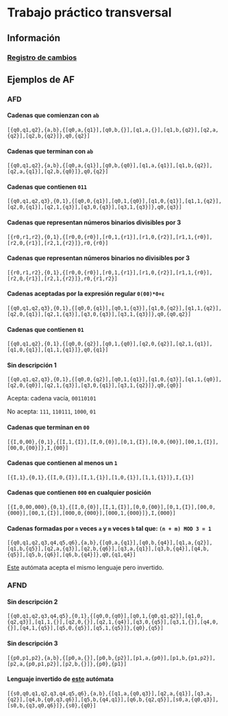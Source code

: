 # Trabajo práctico transversal

## Información

### [Registro de cambios](CHANGELOG.md)

## Ejemplos de AF

### AFD

#### Cadenas que comienzan con `ab`

```plaintext
[{q0,q1,q2},{a,b},{[q0,a,{q1}],[q0,b,{}],[q1,a,{}],[q1,b,{q2}],[q2,a,{q2}],[q2,b,{q2}]},q0,{q2}]
```

#### Cadenas que terminan con `ab`

```plaintext
[{q0,q1,q2},{a,b},{[q0,a,{q1}],[q0,b,{q0}],[q1,a,{q1}],[q1,b,{q2}],[q2,a,{q1}],[q2,b,{q0}]},q0,{q2}]
```

#### Cadenas que contienen `011`

```plaintext
[{q0,q1,q2,q3},{0,1},{[q0,0,{q1}],[q0,1,{q0}],[q1,0,{q1}],[q1,1,{q2}],[q2,0,{q1}],[q2,1,{q3}],[q3,0,{q3}],[q3,1,{q3}]},q0,{q3}]
```

#### Cadenas que representan números binarios divisibles por 3

```plaintext
[{r0,r1,r2},{0,1},{[r0,0,{r0}],[r0,1,{r1}],[r1,0,{r2}],[r1,1,{r0}],[r2,0,{r1}],[r2,1,{r2}]},r0,{r0}]
```

#### Cadenas que representan números binarios **no** divisibles por 3

```text
[{r0,r1,r2},{0,1},{[r0,0,{r0}],[r0,1,{r1}],[r1,0,{r2}],[r1,1,{r0}],[r2,0,{r1}],[r2,1,{r2}]},r0,{r1,r2}]
```

#### Cadenas aceptadas por la expresión regular `0(00)*0+ε`

```text
[{q0,q1,q2,q3},{0,1},{[q0,0,{q1}],[q0,1,{q3}],[q1,0,{q2}],[q1,1,{q2}],[q2,0,{q1}],[q2,1,{q3}],[q3,0,{q3}],[q3,1,{q3}]},q0,{q0,q2}]
```

#### Cadenas que contienen `01`

```text
[{q0,q1,q2},{0,1},{[q0,0,{q2}],[q0,1,{q0}],[q2,0,{q2}],[q2,1,{q1}],[q1,0,{q1}],[q1,1,{q1}]},q0,{q1}]
```

#### Sin descripción 1

```text
[{q0,q1,q2,q3},{0,1},{[q0,0,{q2}],[q0,1,{q1}],[q1,0,{q3}],[q1,1,{q0}],[q2,0,{q0}],[q2,1,{q3}],[q3,0,{q1}],[q3,1,{q2}]},q0,{q0}]
```

Acepta: cadena vacía, `00110101`

No acepta: `111`, `110111`, `1000`, `01`

#### Cadenas que terminan en `00`

```text
[{I,0,00},{0,1},{[I,1,{I}],[I,0,{0}],[0,1,{I}],[0,0,{00}],[00,1,{I}],[00,0,{00}]},I,{00}]
```

#### Cadenas que contienen al menos un `1`

```text
[{I,1},{0,1},{[I,0,{I}],[I,1,{1}],[1,0,{1}],[1,1,{1}]},I,{1}]
```

#### Cadenas que contienen `000` en cualquier posición

```text
[{I,0,00,000},{0,1},{[I,0,{0}],[I,1,{I}],[0,0,{00}],[0,1,{I}],[00,0,{000}],[00,1,{I}],[000,0,{000}],[000,1,{000}]},I,{000}]
```

#### Cadenas formadas por `n` veces `a` y `m` veces `b` tal que: `(n + m) MOD 3 = 1`

```text
[{q0,q1,q2,q3,q4,q5,q6},{a,b},{[q0,a,{q1}],[q0,b,{q4}],[q1,a,{q2}],[q1,b,{q5}],[q2,a,{q3}],[q2,b,{q6}],[q3,a,{q1}],[q3,b,{q4}],[q4,b,{q5}],[q5,b,{q6}],[q6,b,{q4}]},q0,{q1,q4}]
```

[Este](#lenguaje-invertido-de-este-autómata) autómata acepta el mismo lenguaje pero invertido.

### AFND

#### Sin descripción 2

```text
[{q0,q1,q2,q3,q4,q5},{0,1},{[q0,0,{q0}],[q0,1,{q0,q1,q2}],[q1,0,{q2,q3}],[q1,1,{}],[q2,0,{}],[q2,1,{q4}],[q3,0,{q5}],[q3,1,{}],[q4,0,{}],[q4,1,{q5}],[q5,0,{q5}],[q5,1,{q5}]},{q0},{q5}]
```

#### Sin descripción 3

```text
[{p0,p1,p2},{a,b},{[p0,a,{}],[p0,b,{p2}],[p1,a,{p0}],[p1,b,{p1,p2}],[p2,a,{p0,p1,p2}],[p2,b,{}]},{p0},{p1}]
```

#### Lenguaje invertido de [este](#cadenas-formadas-por-n-veces-a-y-m-veces-b-tal-que-n--m-mod-3--1) autómata

```text
[{s0,q0,q1,q2,q3,q4,q5,q6},{a,b},{[q1,a,{q0,q3}],[q2,a,{q1}],[q3,a,{q2}],[q4,b,{q0,q3,q6}],[q5,b,{q4,q1}],[q6,b,{q2,q5}],[s0,a,{q0,q3}],[s0,b,{q3,q0,q6}]},{s0},{q0}]
```
